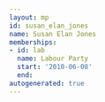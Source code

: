 ```yaml
---
layout: mp
id: susan_elan_jones
name: Susan Elan Jones
memberships:
- id: lab
  name: Labour Party
  start: '2010-06-08'
  end: 
autogenerated: true
---
```

